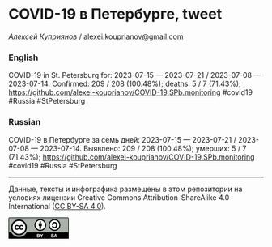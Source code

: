 COVID-19 в Петербурге, tweet
============================

*Алексей Куприянов* /
<a href="mailto:alexei.kouprianov@gmail.com" class="email">alexei.kouprianov@gmail.com</a>

### English

<!-- COVID-19 in St. Petersburg for: 2023-07-15 --- 2023-07-21 / 2023-07-08 --- 2023-07-14. Сonfirmed: 209 / 208 (100.48%); hospitalized:  /   (); deaths: 5 / 7 (71.43%); https://github.com/alexei-kouprianov/COVID-19.SPb.monitoring #covid19 #Russia #StPetersburg -->

COVID-19 in St. Petersburg for: 2023-07-15 — 2023-07-21 / 2023-07-08 —
2023-07-14. Сonfirmed: 209 / 208 (100.48%); deaths: 5 / 7 (71.43%);
<a href="https://github.com/alexei-kouprianov/COVID-19.SPb.monitoring" class="uri">https://github.com/alexei-kouprianov/COVID-19.SPb.monitoring</a>
\#covid19 \#Russia \#StPetersburg

### Russian

<!-- COVID-19 в Петербурге за семь дней: 2023-07-15 --- 2023-07-21 / 2023-07-08 --- 2023-07-14. Выявлено: 209 / 208 (100.48%); госпитализировано:  /   (); умерших: 5 / 7 (71.43%); https://github.com/alexei-kouprianov/COVID-19.SPb.monitoring #covid19 #Russia #StPetersburg -->

COVID-19 в Петербурге за семь дней: 2023-07-15 — 2023-07-21 / 2023-07-08
— 2023-07-14. Выявлено: 209 / 208 (100.48%); умерших: 5 / 7 (71.43%);
<a href="https://github.com/alexei-kouprianov/COVID-19.SPb.monitoring" class="uri">https://github.com/alexei-kouprianov/COVID-19.SPb.monitoring</a>
\#covid19 \#Russia \#StPetersburg

------------------------------------------------------------------------

Данные, тексты и инфографика размещены в этом репозитории на условиях
лицензии Creative Commons Attribution-ShareAlike 4.0 International ([CC
BY-SA 4.0](https://creativecommons.org/licenses/by-sa/4.0/)).

![](../misc/CC-BY-SA-icon.png "CC-BY-SA")
